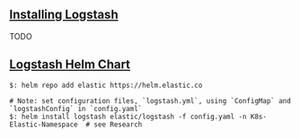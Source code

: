 ## [Installing Logstash](https://www.elastic.co/guide/en/logstash/current/installing-logstash.html)

TODO

## [Logstash Helm Chart](https://github.com/elastic/helm-charts/tree/master/logstash)

```
$: helm repo add elastic https://helm.elastic.co

# Note: set configuration files, `logstash.yml`, using `ConfigMap` and `logstashConfig` in `config.yaml`
$: helm install logstash elastic/logstash -f config.yaml -n K8s-Elastic-Namespace  # see Research
```
